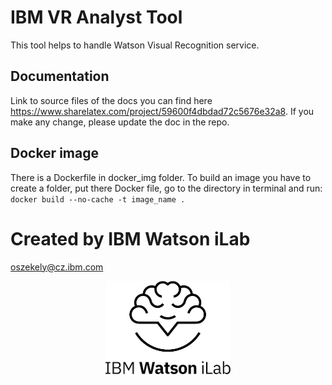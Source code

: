 # IBM VR Analyst Tool
This tool helps to handle Watson Visual Recognition service.
## Documentation
Link to source files of the docs you can find here https://www.sharelatex.com/project/59600f4dbdad72c5676e32a8. If you make any change, please update the doc in the repo.
## Docker image
There is a Dockerfile in docker_img folder. To build an image you have to create a folder, put there Docker file, go to the directory in terminal and run:
`docker build --no-cache -t image_name .`
# Created by IBM Watson iLab
oszekely@cz.ibm.com
<p align="center">
<img src="./readme_images/ilab_logo.png" width="200px"/>
</p>

